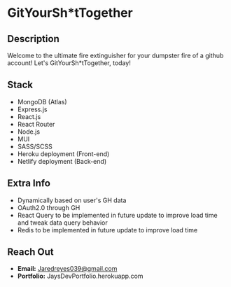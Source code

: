 # GitYourSh*tTogether

## Description
Welcome to the ultimate fire extinguisher for your dumpster fire of a github account! Let's GitYourSh*tTogether, today!

## Stack
- MongoDB (Atlas)
- Express.js
- React.js
- React Router
- Node.js
- MUI
- SASS/SCSS
- Heroku deployment (Front-end)
- Netlify deployment (Back-end)

## Extra Info
- Dynamically based on user's GH data
- OAuth2.0 through GH
- React Query to be implemented in future update to improve load time and tweak data query behavior
- Redis to be implemented in future update to improve load time

## Reach Out
- **Email:** Jaredreyes039@gmail.com
- **Portfolio:** JaysDevPortfolio.herokuapp.com
